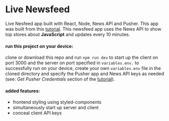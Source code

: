 # Live Newsfeed
Live Nesfeed app built with React, Node, News API and Pusher. This app was built from this [tutorial](https://pusher.com/tutorials/live-news-feed-react). This newsfeed app uses the News API to show top stores about **JavaScript** and updates every 10 minutes. 

#### run this project on your device: 
clone or download this repo and run `npm run dev` to start up the client on port 3000 and the server on port specified in `variables.env.` to successfully run on your device, create your own `variables.env` file in the cloned directory and specify the Pusher app and News API keys as needed (see: *Get Pusher Credentials* section of the [tutorial](https://pusher.com/tutorials/live-news-feed-react)).

#### added features: 
* frontend styling using styled-components 
* simultaneously start up server and client 
* conceal client API keys 